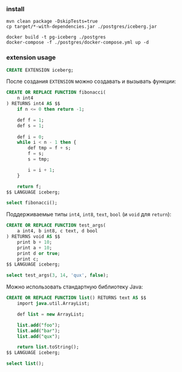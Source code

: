 ### install
```shell
mvn clean package -DskipTests=true
cp target/*-with-dependencies.jar ./postgres/iceberg.jar

docker build -t pg-iceberg ./postgres
docker-compose -f ./postgres/docker-compose.yml up -d
```

### extension usage
```sql
CREATE EXTENSION iceberg;
```
После создания `EXTENSION` можно создавать и вызывать функции: 
```sql
CREATE OR REPLACE FUNCTION fibonacci(
    n int4
) RETURNS int4 AS $$
    if n <= 0 then return -1;

    def f = 1;
    def s = 1;
                
    def i = 0;
    while i < n - 1 then {
        def tmp = f + s;
        f = s;
        s = tmp;

        i = i + 1;
    }

    return f;
$$ LANGUAGE iceberg;

select fibonacci();
```
Поддерживаемые типы `int4`, `int8`, `text`, `bool` (и `void` для `return`):
```sql
CREATE OR REPLACE FUNCTION test_args(
    a int4, b int8, c text, d bool
) RETURNS void AS $$
    print b + 10;
    print a + 10;
    print d or true;
    print c;
$$ LANGUAGE iceberg;

select test_args(3, 14, 'qux', false);
```
Можно использовать стандартную библиотеку Java:
```sql
CREATE OR REPLACE FUNCTION list() RETURNS text AS $$
    import java.util.ArrayList;

    def list = new ArrayList;

    list.add("foo");
    list.add("bar");
    list.add("qux");

    return list.toString();
$$ LANGUAGE iceberg;

select list();
```